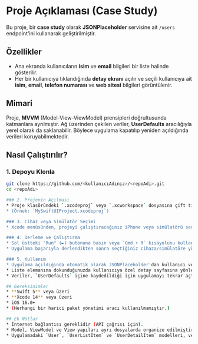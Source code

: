 # Proje Açıklaması (Case Study)

Bu proje, bir **case study** olarak **JSONPlaceholder** servisine ait `/users` endpoint'ini kullanarak geliştirilmiştir.

## Özellikler

* Ana ekranda kullanıcıların **isim** ve **email** bilgileri bir liste halinde gösterilir.
* Her bir kullanıcıya tıklandığında **detay ekranı** açılır ve seçili kullanıcıya ait **isim**, **email**, **telefon numarası** ve **web sitesi** bilgileri görüntülenir.

## Mimari

Proje, **MVVM** (Model-View-ViewModel) prensipleri doğrultusunda katmanlara ayrılmıştır. Ağ üzerinden çekilen veriler, **UserDefaults** aracılığıyla yerel olarak da saklanabilir. Böylece uygulama kapatılıp yeniden açıldığında verileri koruyabilmektedir.

## Nasıl Çalıştırılır?

### 1. Depoyu Klonla

```bash
git clone https://github.com/<kullanıcıAdınız>/<repoAdı>.git
cd <repoAdı>

### 2. Projenin Açılması
* Proje klasöründeki `.xcodeproj` veya `.xcworkspace` dosyasına çift tıklayarak Xcode'da açın.
* (Örnek: `MySwiftUIProject.xcodeproj`)

### 3. Cihaz veya Simülatör Seçimi  
* Xcode menüsünden, projeyi çalıştıracağınız iPhone veya simülatörü seçin (Örnek: `iPhone 14 Pro`).

### 4. Derleme ve Çalıştırma
* Sol üstteki "Run" (►) butonuna basın veya `Cmd + R` kısayolunu kullanın.
* Uygulama başarıyla derlendikten sonra seçtiğiniz cihaza/simülatöre yüklenecektir.

### 5. Kullanım
* Uygulama açıldığında otomatik olarak JSONPlaceholder'dan kullanıcı verisi çeker ve bir liste halinde gösterir.
* Liste elemanına dokunduğunuzda kullanıcıya özel detay sayfasına yönlendirilirsiniz.
* Veriler, `UserDefaults` içine kaydedildiği için uygulamayı tekrar açtığınızda daha önce yüklenen veriler görüntülenebilir.

## Gereksinimler
* **Swift 5** veya üzeri
* **Xcode 14** veya üzeri
* iOS 16.0+
* (Herhangi bir harici paket yönetimi aracı kullanılmamıştır.)

## Ek Notlar
* İnternet bağlantısı gereklidir (API çağrısı için).
* Model, ViewModel ve View yapıları ayrı dosyalarda organize edilmiştir.
* Uygulamadaki `User`, `UserListItem` ve `UserDetailItem` modelleri, verilerin ayrı ekranlarda daha kolay yönetilmesini sağlamaktadır.
